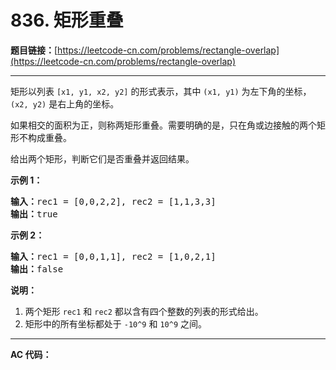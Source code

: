# 836. 矩形重叠

**题目链接：**[https://leetcode-cn.com/problems/rectangle-overlap](https://leetcode-cn.com/problems/rectangle-overlap)

---

<div class="content__1Y2H">
 <div class="notranslate">
  <p>矩形以列表 <code>[x1, y1, x2, y2]</code> 的形式表示，其中 <code>(x1, y1)</code> 为左下角的坐标，<code>(x2, y2)</code> 是右上角的坐标。</p> 
  <p>如果相交的面积为正，则称两矩形重叠。需要明确的是，只在角或边接触的两个矩形不构成重叠。</p> 
  <p>给出两个矩形，判断它们是否重叠并返回结果。</p> 
  <p><strong>示例 1：</strong></p> 
  <pre class="language-text"><strong>输入：</strong>rec1 = [0,0,2,2], rec2 = [1,1,3,3]
<strong>输出：</strong>true
</pre> 
  <p><strong>示例 2：</strong></p> 
  <pre class="language-text"><strong>输入：</strong>rec1 = [0,0,1,1], rec2 = [1,0,2,1]
<strong>输出：</strong>false
</pre> 
  <p><strong>说明：</strong></p> 
  <ol> 
   <li>两个矩形 <code>rec1</code> 和 <code>rec2</code> 都以含有四个整数的列表的形式给出。</li> 
   <li>矩形中的所有坐标都处于 <code>-10^9</code> 和 <code>10^9</code> 之间。</li> 
  </ol> 
 </div>
</div>

---

**AC 代码：**

```java

```